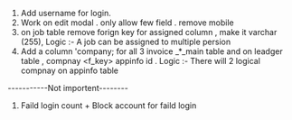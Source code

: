 1. Add username for login. 
2. Work on edit modal . only allow few field . remove mobile 
3. on job table remove forign key for assigned column , make it varchar (255), Logic :- A job can be assigned to multiple persion
4. Add a column 'company; for all 3 invoice _*_main table and on leadger table , compnay  <f_key> appinfo id . Logic :- There will 2 logical compnay on appinfo table





-----------Not importent--------
1. Faild login count + Block account for faild login 
